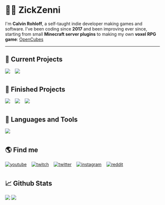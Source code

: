 # 🧑‍💻 ZickZenni

I'm **Calvin Rohloff**, a self-taught indie developer making games and software. I've been coding since **2017** and been improving ever since, starting from small **Minecraft server plugins** to making my own **voxel RPG game**: [OpenCubes](https://github.com/ZickZenni/OpenCubes)

---

## 📂 Current Projects

<div style="display: flex; flex-direction: row; gap: 1rem;">
    <a href="https://github.com/ZickZenni/OpenCubes">
        <img src="https://github-readme-stats.vercel.app/api/pin/?username=zickzenni&repo=OpenCubes&theme=tokyonight" />
    </a>
    <a href="https://github.com/ZickZenni/MoreSchematics">
        <img src="https://github-readme-stats.vercel.app/api/pin/?username=zickzenni&repo=MoreSchematics&theme=tokyonight" />
    </a>
</div>

#

## 📁 Finished Projects

<div style="display: flex; flex-direction: row; gap: 1rem;">
    <a href="https://github.com/ZickZenni/cinemamodfix">
        <img src="https://github-readme-stats.vercel.app/api/pin/?username=zickzenni&repo=cinemamodfix&theme=tokyonight" />
    </a>
    <a href="https://github.com/ZickZenni/discord-booru">
        <img src="https://github-readme-stats.vercel.app/api/pin/?username=zickzenni&repo=discord-booru&theme=tokyonight" />
    </a>
    <a href="https://github.com/ZickZenni/TypeCord">
        <img src="https://github-readme-stats.vercel.app/api/pin/?username=zickzenni&repo=TypeCord&theme=tokyonight" />
    </a>
</div>

#

## 🔧 Languages and Tools

<img src="https://skillicons.dev/icons?i=java,py,cs,ts,js,nodejs,unity,idea,vscode,postman,stackoverflow,git,discord,twitter,instagram" />

#

## 🌎 Find me

<div style="display: flex; flex-direction: row; gap: 1rem;">
    <a href="https://youtube.com/ZickZenniYT">
        <img alt="youtube" title="YouTube" src="https://custom-icon-badges.demolab.com/badge/-YouTube-plum?style=for-the-badge&logo=comment-discussion&logoColor=black&color=CE4630"/>
    </a>
    <a href="https://twitch.tv/ZickZenni">
        <img alt="twitch" title="Twitch" src="https://custom-icon-badges.demolab.com/badge/-Twitch-plum?style=for-the-badge&logo=comment-discussion&logoColor=black&color=6441a5"/>
    </a>
    <a href="https://twitter.com/ZickZenni">
        <img alt="twitter" title="Twitter" src="https://custom-icon-badges.demolab.com/badge/-Twitter-plum?style=for-the-badge&logo=comment-discussion&logoColor=black&color=1DA1F2 "/>
    </a>
    <a href="https://instagram.com/ZickZenni">
        <img alt="instagram" title="Instagram" src="https://custom-icon-badges.demolab.com/badge/-Instagram-plum?style=for-the-badge&logo=comment-discussion&logoColor=black&color=cd486b"/>
    </a>
    <a href="https://reddit.com/user/ZickZenni">
        <img alt="reddit" title="Reddit" src="https://custom-icon-badges.demolab.com/badge/-Reddit-plum?style=for-the-badge&logo=comment-discussion&logoColor=black&color=FF4500"/>
    </a>
</div>

#

## 📈 Github Stats

<img align="top" src="https://github-readme-stats.vercel.app/api/top-langs/?username=zickzenni&theme=tokyonight&show_icons=true&layout=compact" />
<img align="top" src="https://github-readme-stats.vercel.app/api?username=zickzenni&show_icons=true&theme=tokyonight" />
